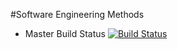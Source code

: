#Software Engineering Methods

- Master Build Status [![Build Status](https://travis-ci.org/Zynpai/SEM.svg?branch=master)](https://travis-ci.org/Zynpai/SEM)